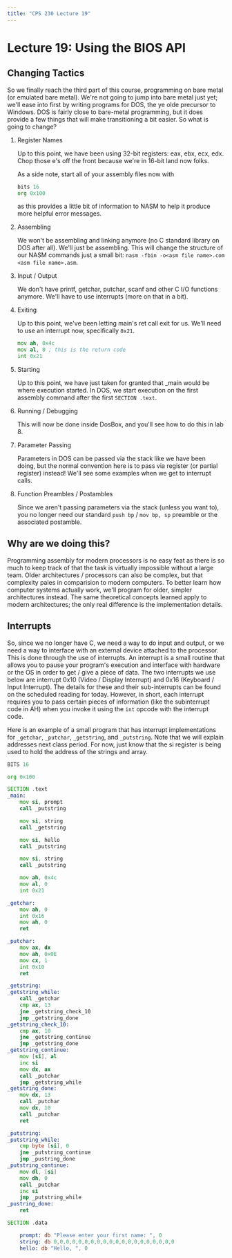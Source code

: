 ```yaml
---
title: "CPS 230 Lecture 19"
---
```


# Lecture 19: Using the BIOS API

## Changing Tactics

So we finally reach the third part of this course, programming on bare metal (or emulated bare metal).  We're not going to jump into bare metal just yet; we'll ease into first by writing programs for DOS, the ye olde precursor to Windows.  DOS is fairly close to bare-metal programming, but it does provide a few things that will make transitioning a bit easier.  So what is going to change?

1. Register Names

	Up to this point, we have been using 32-bit registers: eax, ebx, ecx, edx.  Chop those e's off the front because we're in 16-bit land now folks.

	As a side note, start all of your assembly files now with
	``` asm
	bits 16
	org 0x100
	```
	as this provides a little bit of information to NASM to help it produce more helpful error messages.

1. Assembling

	We won't be assembling and linking anymore (no C standard library on DOS after all).  We'll just be assembling.  This will change the structure of our NASM commands just a small bit: `nasm -fbin -o<asm file name>.com <asm file name>.asm`.

1. Input / Output

	We don't have printf, getchar, putchar, scanf and other C I/O functions anymore.  We'll have to use interrupts (more on that in a bit).

1. Exiting

	Up to this point, we've been letting main's ret call exit for us.  We'll need to use an interrupt now, specifically `0x21`.

	``` asm
	mov	ah, 0x4c
	mov	al, 0 ; this is the return code
	int	0x21
	```

1. Starting

	Up to this point, we have just taken for granted that _main would be where execution started.  In DOS, we start execution on the first assembly command after the first `SECTION .text`.

1. Running / Debugging

	This will now be done inside DosBox, and you'll see how to do this in lab 8.

1. Parameter Passing

	Parameters in DOS can be passed via the stack like we have been doing, but the normal convention here is to pass via register (or partial register) instead!  We'll see some examples when we get to interrupt calls.

1. Function Preambles / Postambles

	Since we aren't passing parameters via the stack (unless you want to), you no longer need our standard `push bp` / `mov bp, sp` preamble or the associated postamble.

## Why are we doing this?

Programming assembly for modern processors is no easy feat as there is so much to keep track of that the task is virtually impossible without a large team.  Older architectures / processors can also be complex, but that complexity pales in comparision to modern computers.  To better learn how computer systems actually work, we'll program for older, simpler architectures instead.  The same theoretical concepts learned apply to modern architectures; the only real difference is the implementation details.

## Interrupts

So, since we no longer have C, we need a way to do input and output, or we need a way to interface with an external device attached to the processor.  This is done through the use of interrupts.  An interrupt is a small routine that allows you to pause your program's execution and interface with hardware or the OS in order to get / give a piece of data.  The two interrupts we use below are interrupt 0x10 (Video / Display Interrupt) and 0x16 (Keyboard / Input Interrupt).  The details for these and their sub-interrupts can be found on the scheduled reading for today.  However, in short, each interrupt requires you to pass certain pieces of information (like the subinterrupt code in AH) when you invoke it using the `int` opcode with the interrupt code.

Here is an example of a small program that has interrupt implementations for `_getchar`, `_putchar`, `_getstring`, and `_putstring`.  Note that we will explain addresses next class period.  For now, just know that the si register is being used to hold the address of the strings and array.

``` asm
BITS 16

org	0x100

SECTION .text
_main:
	mov si, prompt
	call _putstring

	mov si, string
	call _getstring

	mov si, hello
	call _putstring

	mov si, string
	call _putstring

	mov	ah, 0x4c
	mov	al, 0
	int	0x21

_getchar:
	mov ah, 0
	int 0x16
	mov ah, 0
	ret

_putchar:
	mov ax, dx
	mov ah, 0x0E
	mov cx, 1
	int 0x10
	ret

_getstring:
_getstring_while:
	call _getchar
	cmp ax, 13
	jne _getstring_check_10
	jmp _getstring_done
_getstring_check_10:
	cmp ax, 10
	jne _getstring_continue 
	jmp _getstring_done
_getstring_continue:
	mov [si], al
	inc si
	mov dx, ax
	call _putchar
	jmp _getstring_while
_getstring_done:
	mov dx, 13
	call _putchar
	mov dx, 10
	call _putchar
	ret

_putstring:
_putstring_while:
	cmp byte [si], 0
	jne _putstring_continue
	jmp _pustring_done
_putstring_continue:
	mov dl, [si]
	mov dh, 0
	call _putchar
	inc si
	jmp _putstring_while
_pustring_done:
	ret

SECTION .data

	prompt: db "Please enter your first name: ", 0
	string: db 0,0,0,0,0,0,0,0,0,0,0,0,0,0,0,0,0,0,0,0
	hello: db "Hello, ", 0
```